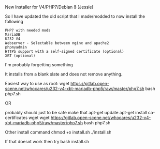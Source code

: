 New Installer for V4/PHP7/Debian 8 (Jessie)


So I have updated the old script that I made/modded to now install the following

    PHP7 with needed mods
    MariaDB
    U232 V4
    Webserver - Selectable between nginx and apache2
    phpmyadmin
    HTTPS support with a self-signed certificate (optional)
    XBT (optional)


I'm probably forgetting something

It installs from a blank slate and does not remove anything.

Easiest way to use as root:
wget https://gitlab.open-scene.net/whocares/u232-v4-xbt-mariadb-php5/raw/master/php7.sh
bash php7.sh


OR

probably should just to be safe make that
apt-get update
apt-get install ca-certificates wget
wget https://gitlab.open-scene.net/whocares/u232-v4-xbt-mariadb-php5/raw/master/php7.sh
bash php7.sh




Other install command
chmod +x install.sh
./install.sh

If that doesnt work then try
bash install.sh


